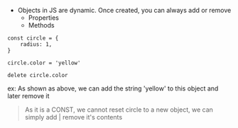 - Objects in JS are dynamic. Once created, you can always add or remove
	- Properties
	- Methods

```
const circle = {
	radius: 1,
}

circle.color = 'yellow'

delete circle.color
```

ex: As shown as above, we can add the string 'yellow' to this object and later remove it
> As it is a CONST, we cannot reset circle to a new object, we can simply add | remove it's contents